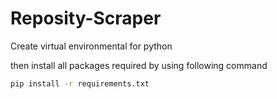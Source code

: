 # Reposity-Scraper

Create virtual environmental for python 

then install all packages required by using following command
```bash
pip install -r requirements.txt
```
